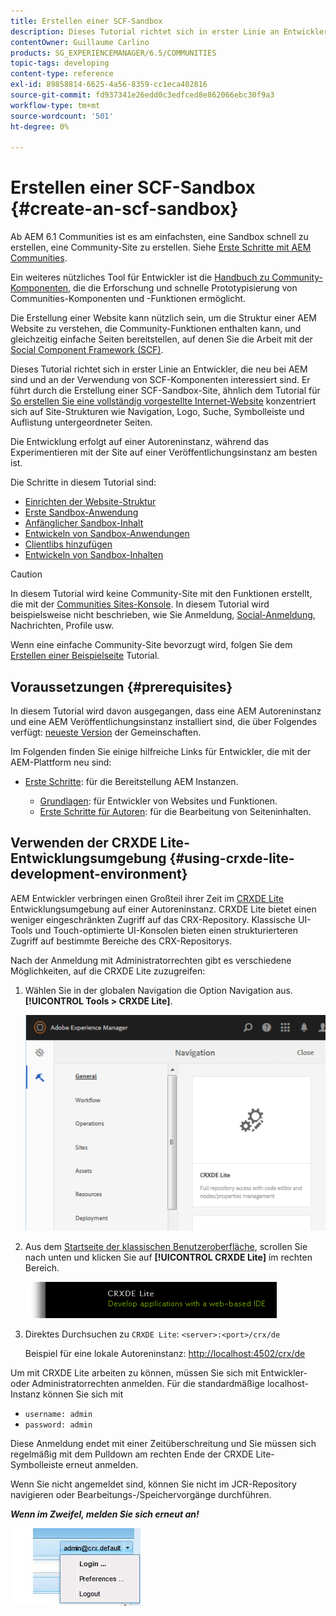 ```yaml
---
title: Erstellen einer SCF-Sandbox
description: Dieses Tutorial richtet sich in erster Linie an Entwickler, die neu bei AEM sind und an der Verwendung von SCF-Komponenten interessiert sind. Er führt durch die Erstellung einer SCF-Sandbox-Site.
contentOwner: Guillaume Carlino
products: SG_EXPERIENCEMANAGER/6.5/COMMUNITIES
topic-tags: developing
content-type: reference
exl-id: 89858814-6625-4a56-8359-cc1eca402816
source-git-commit: fd937341e26edd0c3edfced8e862066ebc30f9a3
workflow-type: tm+mt
source-wordcount: '501'
ht-degree: 0%

---
```


# Erstellen einer SCF-Sandbox  {#create-an-scf-sandbox}

Ab AEM 6.1 Communities ist es am einfachsten, eine Sandbox schnell zu erstellen, eine Community-Site zu erstellen. Siehe [Erste Schritte mit AEM Communities](getting-started.md).

Ein weiteres nützliches Tool für Entwickler ist die [Handbuch zu Community-Komponenten](components-guide.md), die die Erforschung und schnelle Prototypisierung von Communities-Komponenten und -Funktionen ermöglicht.

Die Erstellung einer Website kann nützlich sein, um die Struktur einer AEM Website zu verstehen, die Community-Funktionen enthalten kann, und gleichzeitig einfache Seiten bereitstellen, auf denen Sie die Arbeit mit der [Social Component Framework (SCF)](scf.md).

Dieses Tutorial richtet sich in erster Linie an Entwickler, die neu bei AEM sind und an der Verwendung von SCF-Komponenten interessiert sind. Er führt durch die Erstellung einer SCF-Sandbox-Site, ähnlich dem Tutorial für [So erstellen Sie eine vollständig vorgestellte Internet-Website](../../help/sites-developing/website.md) konzentriert sich auf Site-Strukturen wie Navigation, Logo, Suche, Symbolleiste und Auflistung untergeordneter Seiten.

Die Entwicklung erfolgt auf einer Autoreninstanz, während das Experimentieren mit der Site auf einer Veröffentlichungsinstanz am besten ist.

Die Schritte in diesem Tutorial sind:

* [Einrichten der Website-Struktur](setup-website.md)
* [Erste Sandbox-Anwendung](initial-app.md)
* [Anfänglicher Sandbox-Inhalt](initial-content.md)
* [Entwickeln von Sandbox-Anwendungen](develop-app.md)
* [Clientlibs hinzufügen](add-clientlibs.md)
* [Entwickeln von Sandbox-Inhalten](develop-content.md)

>[!CAUTION]
>
>In diesem Tutorial wird keine Community-Site mit den Funktionen erstellt, die mit der [Communities Sites-Konsole](sites-console.md). In diesem Tutorial wird beispielsweise nicht beschrieben, wie Sie Anmeldung, [Social-Anmeldung](social-login.md), Nachrichten, Profile usw.
>
>Wenn eine einfache Community-Site bevorzugt wird, folgen Sie dem [Erstellen einer Beispielseite](create-sample-page.md) Tutorial.

## Voraussetzungen {#prerequisites}

In diesem Tutorial wird davon ausgegangen, dass eine AEM Autoreninstanz und eine AEM Veröffentlichungsinstanz installiert sind, die über Folgendes verfügt: [neueste Version](deploy-communities.md#latest-releases) der Gemeinschaften.

Im Folgenden finden Sie einige hilfreiche Links für Entwickler, die mit der AEM-Plattform neu sind:

* [Erste Schritte](../../help/sites-deploying/deploy.md#getting-started): für die Bereitstellung AEM Instanzen.

   * [Grundlagen](../../help/sites-developing/the-basics.md): für Entwickler von Websites und Funktionen.
   * [Erste Schritte für Autoren](../../help/sites-authoring/first-steps.md): für die Bearbeitung von Seiteninhalten.

## Verwenden der CRXDE Lite-Entwicklungsumgebung {#using-crxde-lite-development-environment}

AEM Entwickler verbringen einen Großteil ihrer Zeit im [CRXDE Lite](../../help/sites-developing/developing-with-crxde-lite.md) Entwicklungsumgebung auf einer Autoreninstanz. CRXDE Lite bietet einen weniger eingeschränkten Zugriff auf das CRX-Repository. Klassische UI-Tools und Touch-optimierte UI-Konsolen bieten einen strukturierteren Zugriff auf bestimmte Bereiche des CRX-Repositorys.

Nach der Anmeldung mit Administratorrechten gibt es verschiedene Möglichkeiten, auf die CRXDE Lite zuzugreifen:

1. Wählen Sie in der globalen Navigation die Option Navigation aus. **[!UICONTROL Tools > CRXDE Lite]**.

   ![crxde-lite](assets/tools-crxde.png)

2. Aus dem [Startseite der klassischen Benutzeroberfläche](http://localhost:4502/welcome.html), scrollen Sie nach unten und klicken Sie auf **[!UICONTROL CRXDE Lite]** im rechten Bereich.

   ![classic-ui-crxde](assets/classic-ui-crxde.png)

3. Direktes Durchsuchen zu `CRXDE Lite`: `<server>:<port>/crx/de`

   Beispiel für eine lokale Autoreninstanz: [http://localhost:4502/crx/de](http://localhost:4502/crx/de)

Um mit CRXDE Lite arbeiten zu können, müssen Sie sich mit Entwickler- oder Administratorrechten anmelden. Für die standardmäßige localhost-Instanz können Sie sich mit

* `username: admin`
* `password: admin`


Diese Anmeldung endet mit einer Zeitüberschreitung und Sie müssen sich regelmäßig mit dem Pulldown am rechten Ende der CRXDE Lite-Symbolleiste erneut anmelden.

Wenn Sie nicht angemeldet sind, können Sie nicht im JCR-Repository navigieren oder Bearbeitungs-/Speichervorgänge durchführen.

***Wenn im Zweifel, melden Sie sich erneut an!***

![relogin](assets/relogin.png)
